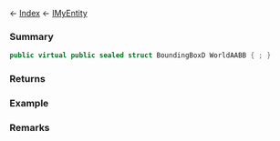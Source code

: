 ← [Index](Api-Index) ← [IMyEntity](VRage.Game.ModAPI.Ingame.IMyEntity)

### Summary

```csharp
public virtual public sealed struct BoundingBoxD WorldAABB { ; }
```

### Returns

### Example

### Remarks

